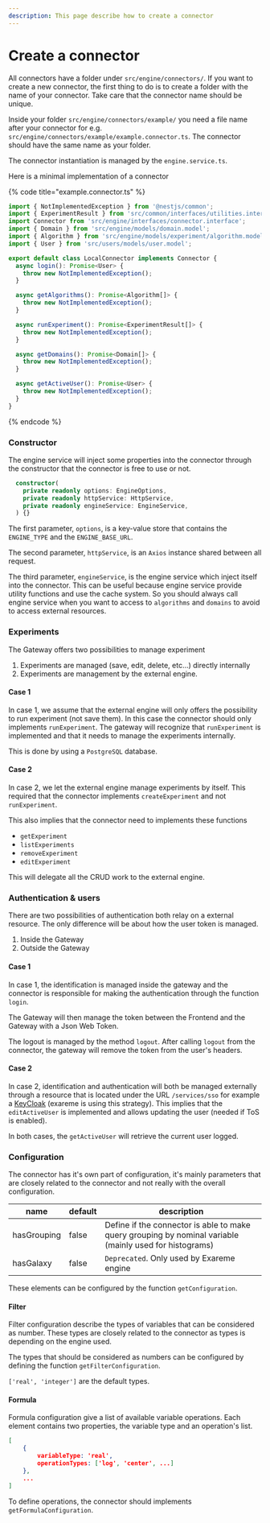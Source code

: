 ```yaml
---
description: This page describe how to create a connector
---
```


# Create a connector

All connectors have a folder under `src/engine/connectors/`. If you want to create a new connector, the first thing to do is to create a folder with the name of your connector. Take care that the connector name should be unique.&#x20;

Inside your folder `src/engine/connectors/example/` you need a file name after your connector for e.g. `src/engine/connectors/example/example.connector.ts`. The connector should have the same name as your folder.

The connector instantiation is managed by the `engine.service.ts`.

Here is a minimal implementation of a connector

{% code title="example.connector.ts" %}
```typescript
import { NotImplementedException } from '@nestjs/common';
import { ExperimentResult } from 'src/common/interfaces/utilities.interface';
import Connector from 'src/engine/interfaces/connector.interface';
import { Domain } from 'src/engine/models/domain.model';
import { Algorithm } from 'src/engine/models/experiment/algorithm.model';
import { User } from 'src/users/models/user.model';

export default class LocalConnector implements Connector {
  async login(): Promise<User> {
    throw new NotImplementedException();
  }

  async getAlgorithms(): Promise<Algorithm[]> {
    throw new NotImplementedException();
  }

  async runExperiment(): Promise<ExperimentResult[]> {
    throw new NotImplementedException();
  }

  async getDomains(): Promise<Domain[]> {
    throw new NotImplementedException();
  }

  async getActiveUser(): Promise<User> {
    throw new NotImplementedException();
  }
}
```
{% endcode %}

### Constructor

The engine service will inject some properties into the connector through the constructor that the connector is free to use or not.

```typescript
  constructor(
    private readonly options: EngineOptions,
    private readonly httpService: HttpService,
    private readonly engineService: EngineService,
  ) {}
```

The first parameter, `options`, is a key-value store that contains the `ENGINE_TYPE` and the `ENGINE_BASE_URL`.

The second parameter, `httpService`, is an `Axios` instance shared between all request.

The third parameter, `engineService`, is the engine service which inject itself into the connector. This can be useful because engine service provide utility functions and use the cache system. So you should always call engine service when you want to access to `algorithms` and `domains` to avoid to access external resources.

### Experiments

The Gateway offers two possibilities to manage experiment&#x20;

1. Experiments are managed (save, edit, delete, etc...) directly internally
2. Experiments are management by the external engine.

#### Case 1

In case 1, we assume that the external engine will only offers the possibility to run experiment (not save them). In this case the connector should only implements `runExperiment`. The gateway will recognize that `runExperiment` is implemented and that it needs to manage the experiments internally.

This is done by using a `PostgreSQL` database.

#### Case 2

In case 2, we let the external engine manage experiments by itself. This required that the connector implements `createExperiment` and not `runExperiment`.

This also implies that the connector need to implements these functions

* `getExperiment`
* `listExperiments`
* `removeExperiment`
* `editExperiment`

This will delegate all the CRUD work to the external engine.&#x20;

### Authentication & users

There are two possibilities of authentication both relay on a external resource. The only difference will be about how the user token is managed.

1. Inside the Gateway
2. Outside the Gateway

#### Case 1

In case 1, the identification is managed inside the gateway and the connector is responsible for making the authentication through the function `login`.&#x20;

The Gateway will then manage the token between the Frontend and the Gateway with a Json Web Token.

The logout is managed by the method `logout`. After calling `logout` from the connector, the gateway will remove the token from the user's headers.

#### Case 2

In case 2, identification and authentication will both be managed externally through a resource that  is located under the URL `/services/sso` for example a [KeyCloak](https://www.keycloak.org/) (exareme is using this strategy). This implies that the `editActiveUser` is implemented and allows updating the user (needed if ToS is enabled).

In both cases, the `getActiveUser` will retrieve the current user logged.&#x20;

### Configuration

The connector has it's own part of configuration, it's mainly parameters that are closely related to the connector and not really with the overall configuration.

| name        | default | description                                                                                             |
| ----------- | ------- | ------------------------------------------------------------------------------------------------------- |
| hasGrouping | false   | Define if the connector is able to make query grouping by nominal variable (mainly used for histograms) |
| hasGalaxy   | false   | `Deprecated`. Only used by Exareme engine                                                               |

These elements can be configured by the function `getConfiguration`.

#### Filter

Filter configuration describe the types of variables that can be considered as number. These types are closely related to the connector as types is depending on the engine used.&#x20;

The types that should be considered as numbers can be configured by defining the function `getFilterConfiguration`.&#x20;

`['real', 'integer']` are the default types.

#### Formula

Formula configuration give a list of available variable operations. Each element contains two properties, the variable type and an operation's list.

```json
[
    {
        variableType: 'real',
        operationTypes: ['log', 'center', ...]
    },
    ...
]
```

To define operations, the connector should implements `getFormulaConfiguration`.



&#x20;

&#x20;

